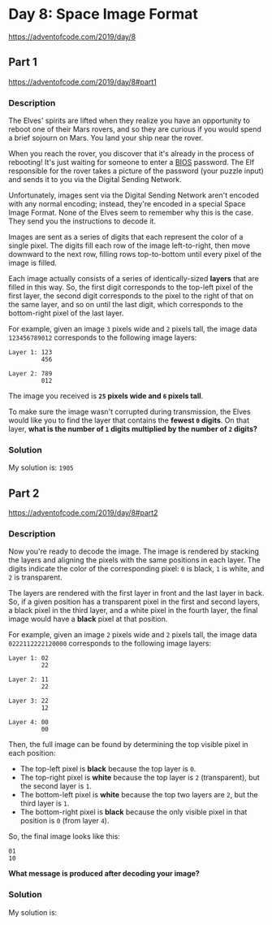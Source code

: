 # Day 8: Space Image Format
https://adventofcode.com/2019/day/8

## Part 1
https://adventofcode.com/2019/day/8#part1

### Description
The Elves' spirits are lifted when they realize you have an opportunity to reboot one of their Mars rovers, and so they are curious if you would spend a brief sojourn on Mars. You land your ship near the rover.

When you reach the rover, you discover that it's already in the process of rebooting! It's just waiting for someone to enter a [BIOS](https://en.wikipedia.org/wiki/BIOS) password. The Elf responsible for the rover takes a picture of the password (your puzzle input) and sends it to you via the Digital Sending Network.

Unfortunately, images sent via the Digital Sending Network aren't encoded with any normal encoding; instead, they're encoded in a special Space Image Format. None of the Elves seem to remember why this is the case. They send you the instructions to decode it.

Images are sent as a series of digits that each represent the color of a single pixel. The digits fill each row of the image left-to-right, then move downward to the next row, filling rows top-to-bottom until every pixel of the image is filled.

Each image actually consists of a series of identically-sized **layers** that are filled in this way. So, the first digit corresponds to the top-left pixel of the first layer, the second digit corresponds to the pixel to the right of that on the same layer, and so on until the last digit, which corresponds to the bottom-right pixel of the last layer.

For example, given an image `3` pixels wide and `2` pixels tall, the image data `123456789012` corresponds to the following image layers:
```
Layer 1: 123
         456

Layer 2: 789
         012
```

The image you received is **`25` pixels wide and `6` pixels tall**.

To make sure the image wasn't corrupted during transmission, the Elves would like you to find the layer that contains the **fewest `0` digits**. On that layer, **what is the number of `1` digits multiplied by the number of `2` digits?**

### Solution
My solution is: `1905`


## Part 2
https://adventofcode.com/2019/day/8#part2

### Description
Now you're ready to decode the image. The image is rendered by stacking the layers and aligning the pixels with the same positions in each layer. The digits indicate the color of the corresponding pixel: `0` is black, `1` is white, and `2` is transparent.

The layers are rendered with the first layer in front and the last layer in back. So, if a given position has a transparent pixel in the first and second layers, a black pixel in the third layer, and a white pixel in the fourth layer, the final image would have a **black** pixel at that position.

For example, given an image `2` pixels wide and `2` pixels tall, the image data `0222112222120000` corresponds to the following image layers:
```
Layer 1: 02
         22

Layer 2: 11
         22

Layer 3: 22
         12

Layer 4: 00
         00
```

Then, the full image can be found by determining the top visible pixel in each position:
* The top-left pixel is **black** because the top layer is `0`.
* The top-right pixel is **white** because the top layer is `2` (transparent), but the second layer is `1`.
* The bottom-left pixel is **white** because the top two layers are `2`, but the third layer is `1`.
* The bottom-right pixel is **black** because the only visible pixel in that position is `0` (from layer `4`).

So, the final image looks like this:
```
01
10
```

**What message is produced after decoding your image?**

### Solution
My solution is: 